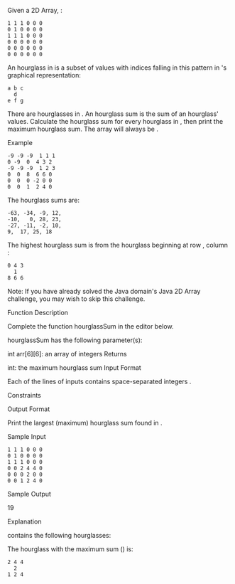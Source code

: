 Given a  2D Array, :

```
1 1 1 0 0 0
0 1 0 0 0 0
1 1 1 0 0 0
0 0 0 0 0 0
0 0 0 0 0 0
0 0 0 0 0 0
```

An hourglass in  is a subset of values with indices falling in this pattern in 's graphical representation:

```
a b c
  d
e f g
```
There are  hourglasses in . An hourglass sum is the sum of an hourglass' values. Calculate the hourglass sum for every hourglass in , then print the maximum hourglass sum. The array will always be .

Example

```
-9 -9 -9  1 1 1
0 -9  0  4 3 2
-9 -9 -9  1 2 3
0  0  8  6 6 0
0  0  0 -2 0 0
0  0  1  2 4 0
```
The  hourglass sums are:
```
-63, -34, -9, 12,
-10,   0, 28, 23,
-27, -11, -2, 10,
9,  17, 25, 18
```
The highest hourglass sum is  from the hourglass beginning at row , column :
```
0 4 3
  1
8 6 6
```
Note: If you have already solved the Java domain's Java 2D Array challenge, you may wish to skip this challenge.

Function Description

Complete the function hourglassSum in the editor below.

hourglassSum has the following parameter(s):

int arr[6][6]: an array of integers
Returns

int: the maximum hourglass sum
Input Format

Each of the  lines of inputs  contains  space-separated integers .

Constraints

Output Format

Print the largest (maximum) hourglass sum found in .

Sample Input

```
1 1 1 0 0 0
0 1 0 0 0 0
1 1 1 0 0 0
0 0 2 4 4 0
0 0 0 2 0 0
0 0 1 2 4 0
```
Sample Output

19

Explanation

contains the following hourglasses:

The hourglass with the maximum sum () is:

```
2 4 4
  2
1 2 4
```